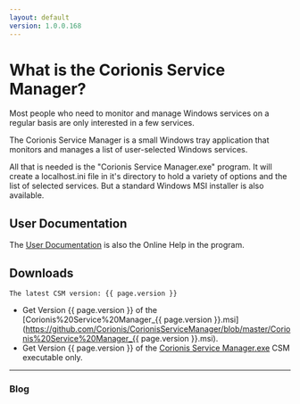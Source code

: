 ```yaml
---
layout: default
version: 1.0.0.168
---
```

# What is the Corionis Service Manager?
Most people who need to monitor and manage Windows services on a regular basis are only interested in a few services.

The Corionis Service Manager is a small Windows tray application that monitors and manages a list of user-selected Windows services.

All that is needed is the "Corionis Service Manager.exe" program. It will create a localhost.ini file in it's directory to hold a variety of options and the list of selected services. But a standard Windows MSI installer is also available.

## User Documentation
The [User Documentation](help) is also the Online Help in the program.

## Downloads
`The latest CSM version: {{ page.version }}`
 * Get Version {{ page.version }} of the [Corionis%20Service%20Manager_{{ page.version }}.msi](https://github.com/Corionis/CorionisServiceManager/blob/master/Corionis%20Service%20Manager_{{ page.version }}.msi).
* Get Version {{ page.version }} of the [Corionis Service Manager.exe](https://github.com/Corionis/CorionisServiceManager/blob/master/Corionis%20Service%20Manager.exe) CSM executable only.

---
### Blog
